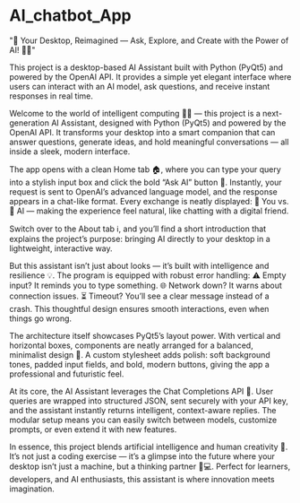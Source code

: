 # AI_chatbot_App


"🤖 Your Desktop, Reimagined — Ask, Explore, and Create with the Power of AI! 🚀💡"





This project is a desktop-based AI Assistant built with Python (PyQt5) and powered by the OpenAI API. It provides a simple yet elegant interface where users can interact with an AI model, ask questions, and receive instant responses in real time.


Welcome to the world of intelligent computing 🤖✨ — this project is a next-generation AI Assistant, designed with Python (PyQt5) and powered by the OpenAI API. It transforms your desktop into a smart companion that can answer questions, generate ideas, and hold meaningful conversations — all inside a sleek, modern interface.

The app opens with a clean Home tab 🏠, where you can type your query into a stylish input box and click the bold “Ask AI” button 🚀. Instantly, your request is sent to OpenAI’s advanced language model, and the response appears in a chat-like format. Every exchange is neatly displayed:
🧑 You vs. 🤖 AI — making the experience feel natural, like chatting with a digital friend.

Switch over to the About tab ℹ️, and you’ll find a short introduction that explains the project’s purpose: bringing AI directly to your desktop in a lightweight, interactive way.

But this assistant isn’t just about looks — it’s built with intelligence and resilience 💡. The program is equipped with robust error handling:
⚠️ Empty input? It reminds you to type something.
🌐 Network down? It warns about connection issues.
⏳ Timeout? You’ll see a clear message instead of a crash.
This thoughtful design ensures smooth interactions, even when things go wrong.

The architecture itself showcases PyQt5’s layout power. With vertical and horizontal boxes, components are neatly arranged for a balanced, minimalist design 🎨. A custom stylesheet adds polish: soft background tones, padded input fields, and bold, modern buttons, giving the app a professional and futuristic feel.

At its core, the AI Assistant leverages the Chat Completions API 🔮. User queries are wrapped into structured JSON, sent securely with your API key, and the assistant instantly returns intelligent, context-aware replies. The modular setup means you can easily switch between models, customize prompts, or even extend it with new features.

In essence, this project blends artificial intelligence and human creativity 🌟. It’s not just a coding exercise — it’s a glimpse into the future where your desktop isn’t just a machine, but a thinking partner 🧠💻. Perfect for learners, developers, and AI enthusiasts, this assistant is where innovation meets imagination.

